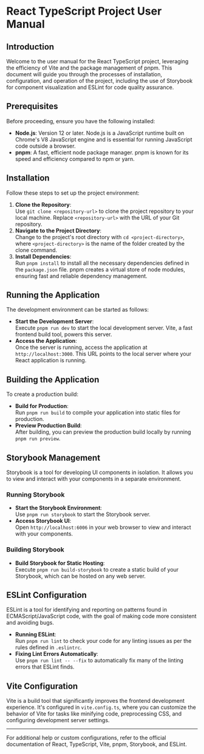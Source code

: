 # React TypeScript Project User Manual

## Introduction

Welcome to the user manual for the React TypeScript project, leveraging the efficiency of Vite and the package management of pnpm. This document will guide you through the processes of installation, configuration, and operation of the project, including the use of Storybook for component visualization and ESLint for code quality assurance.

## Prerequisites

Before proceeding, ensure you have the following installed:

- **Node.js**: Version 12 or later. Node.js is a JavaScript runtime built on Chrome's V8 JavaScript engine and is essential for running JavaScript code outside a browser.
- **pnpm**: A fast, efficient node package manager. pnpm is known for its speed and efficiency compared to npm or yarn.

## Installation

Follow these steps to set up the project environment:

1. **Clone the Repository**:  
   Use `git clone <repository-url>` to clone the project repository to your local machine. Replace `<repository-url>` with the URL of your Git repository.
2. **Navigate to the Project Directory**:  
   Change to the project's root directory with `cd <project-directory>`, where `<project-directory>` is the name of the folder created by the clone command.
3. **Install Dependencies**:  
   Run `pnpm install` to install all the necessary dependencies defined in the `package.json` file. pnpm creates a virtual store of node modules, ensuring fast and reliable dependency management.

## Running the Application

The development environment can be started as follows:

- **Start the Development Server**:  
  Execute `pnpm run dev` to start the local development server. Vite, a fast frontend build tool, powers this server.
- **Access the Application**:  
  Once the server is running, access the application at `http://localhost:3000`. This URL points to the local server where your React application is running.

## Building the Application

To create a production build:

- **Build for Production**:  
  Run `pnpm run build` to compile your application into static files for production.
- **Preview Production Build**:  
  After building, you can preview the production build locally by running `pnpm run preview`.

## Storybook Management

Storybook is a tool for developing UI components in isolation. It allows you to view and interact with your components in a separate environment.

### Running Storybook

- **Start the Storybook Environment**:  
  Use `pnpm run storybook` to start the Storybook server.
- **Access Storybook UI**:  
  Open `http://localhost:6006` in your web browser to view and interact with your components.

### Building Storybook

- **Build Storybook for Static Hosting**:  
  Execute `pnpm run build-storybook` to create a static build of your Storybook, which can be hosted on any web server.

## ESLint Configuration

ESLint is a tool for identifying and reporting on patterns found in ECMAScript/JavaScript code, with the goal of making code more consistent and avoiding bugs.

- **Running ESLint**:  
  Run `pnpm run lint` to check your code for any linting issues as per the rules defined in `.eslintrc`.
- **Fixing Lint Errors Automatically**:  
  Use `pnpm run lint -- --fix` to automatically fix many of the linting errors that ESLint finds.

## Vite Configuration

Vite is a build tool that significantly improves the frontend development experience. It's configured in `vite.config.ts`, where you can customize the behavior of Vite for tasks like minifying code, preprocessing CSS, and configuring development server settings.

---

For additional help or custom configurations, refer to the official documentation of React, TypeScript, Vite, pnpm, Storybook, and ESLint.
